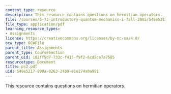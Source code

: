 ```yaml
---
content_type: resource
description: This resource contains questions on hermitian operators.
file: /courses/5-73-introductory-quantum-mechanics-i-fall-2005/549e5217800a026324b9e1e274a0a991_ps2.pdf
file_type: application/pdf
learning_resource_types:
- Assignments
license: https://creativecommons.org/licenses/by-nc-sa/4.0/
ocw_type: OCWFile
parent_title: Assignments
parent_type: CourseSection
parent_uid: 182ff5d7-733c-f415-f9f2-6cd8ce7a7585
resourcetype: Document
title: ps2.pdf
uid: 549e5217-800a-0263-24b9-e1e274a0a991
---
```

This resource contains questions on hermitian operators.